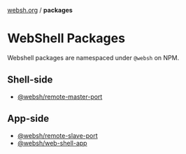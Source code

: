 [websh.org](/) / **packages**


# WebShell Packages

Webshell packages are namespaced under `@websh` on NPM.

## Shell-side
* [@websh/remote-master-port](remote-master-port)

## App-side
* [@websh/remote-slave-port](remote-slave-port)
* [@websh/web-shell-app](web-shell-app)

